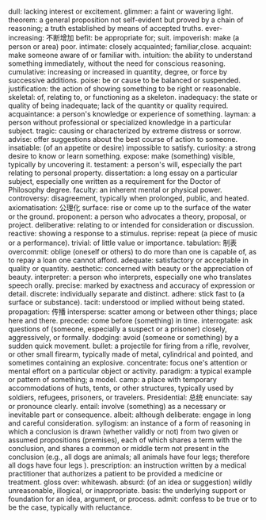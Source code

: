 dull: lacking interest or excitement.
glimmer: a faint or wavering light.
theorem: a general proposition not self-evident but proved by a chain of reasoning; a truth established by means of accepted truths.
ever-increasing: 不断增加
befit: be appropriate for; suit.
impoverish: make (a person or area) poor.
intimate: closely acquainted; familiar,close.
acquaint: make someone aware of or familiar with.
intuition: the ability to understand something immediately, without the need for conscious reasoning.
cumulative: increasing or increased in quantity, degree, or force by successive additions.
poise: be or cause to be balanced or suspended.
justification: the action of showing something to be right or reasonable.
skeletal: of, relating to, or functioning as a skeleton.
inadequacy: the state or quality of being inadequate; lack of the quantity or quality required.
acquaintance: a person's knowledge or experience of something.
layman: a person without professional or specialized knowledge in a particular subject.
tragic: causing or characterized by extreme distress or sorrow.
advise: offer suggestions about the best course of action to someone.
insatiable: (of an appetite or desire) impossible to satisfy.
curiosity: a strong desire to know or learn something.
expose: make (something) visible, typically by uncovering it.
testament: a person's will, especially the part relating to personal property.
dissertation: a long essay on a particular subject, especially one written as a requirement for the Doctor of Philosophy degree.
faculty: an inherent mental or physical power.
controversy: disagreement, typically when prolonged, public, and heated.
axiomatisation: 公理化
surface: rise or come up to the surface of the water or the ground.
proponent: a person who advocates a theory, proposal, or project.
deliberative: relating to or intended for consideration or discussion.
reactive: showing a response to a stimulus.
reprise: repeat (a piece of music or a performance).
trivial: of little value or importance.
tabulation: 制表
overcommit: oblige (oneself or others) to do more than one is capable of, as to repay a loan one cannot afford.
adequate: satisfactory or acceptable in quality or quantity.
aesthetic: concerned with beauty or the appreciation of beauty.
interpreter: a person who interprets, especially one who translates speech orally.
precise: marked by exactness and accuracy of expression or detail.
discrete: individually separate and distinct.
adhere: stick fast to (a surface or substance).
tacit: understood or implied without being stated.
propagation: 传播
intersperse: scatter among or between other things; place here and there.
precede: come before (something) in time.
interrogate: ask questions of (someone, especially a suspect or a prisoner) closely, aggressively, or formally.
dodging: avoid (someone or something) by a sudden quick movement.
bullet: a projectile for firing from a rifle, revolver, or other small firearm, typically made of metal, cylindrical and pointed, and sometimes containing an explosive.
concentrate: focus one's attention or mental effort on a particular object or activity.
paradigm: a typical example or pattern of something; a model.
camp: a place with temporary accommodations of huts, tents, or other structures, typically used by soldiers, refugees, prisoners, or travelers.
Presidential: 总统
enunciate: say or pronounce clearly.
entail: involve (something) as a necessary or inevitable part or consequence.
albeit: although
deliberate: engage in long and careful consideration.
syllogism: an instance of a form of reasoning in which a conclusion is drawn (whether validly or not) from two given or assumed propositions (premises), each of which shares a term with the conclusion, and shares a common or middle term not present in the conclusion (e.g., all dogs are animals; all animals have four legs; therefore all dogs have four legs ).
prescription: an instruction written by a medical practitioner that authorizes a patient to be provided a medicine or treatment.
gloss over: whitewash.
absurd: (of an idea or suggestion) wildly unreasonable, illogical, or inappropriate.
basis: the underlying support or foundation for an idea, argument, or process.
admit: confess to be true or to be the case, typically with reluctance.


